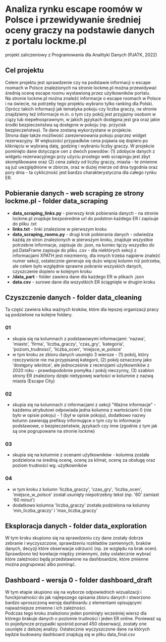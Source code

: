 # Analiza rynku escape roomów w Polsce i przewidywanie średniej oceny graczy na podstawie danych z portalu lockme.pl
projekt zaliczeniowy z Programowania dla Analityki Danych (PJATK, 2022)

## Cel projektu
Celem projektu jest sprawdzenie czy na podstawie informacji o escape roomach w Polsce znalezionych na stronie lockme.pl można przewidywać średnią ocenę escape roomu wystawioną przez użytkowników portalu.  
Na stronie lockme.pl można znaleźć informacje o escape roomach w Polsce i na świecie, na potrzeby tego projektu wybrano tylko ranking dla Polski. Oprócz takich informacji jak tematyka pokoju czy liczba graczy, na stronie znajdziemy też informacje m.in. o tym czy pokój jest przyjazny osobom w ciązy lub niepełnosprawnym, w jakich językach dostępna jest gra oraz jakie środki bezpieczeństwa są dostępne w pokoju (np. przycisk bezpieczeństwa). Te dane zostaną wykorzystane w projekcie.  
Strona daje także możliwość zarezerwowania pokoju poprzez widget rezerwacyjny. W większości przypadków cena pojawia się dopiero po kliknięciu w wybraną datę, godzinę i wybraniu liczby graczy. W projekcie pominięto dane dotyczące cen z dwóch powodów: (1) zdobycie danych z widgetu rezerwacyjnego przy użyciu prostego web scrapingu jest zbyt skomplikowane oraz (2) cena zależy od liczby graczy, miasta - te zmienne są już uwzględnione w zbiorze, oraz w dużej mierze od dnia tygodnia oraz pory dnia - ta cykliczność jest bardzo charakterystyczna dla całego rynku ER.

## Pobieranie danych - web scraping ze strony lockme.pl - folder data_scraping
- **data_scraping_links.py** - pierwszy krok pobierania danych - na stronie lockme.pl znajduje bezpośrednie url do podstron każdego ER i zapisuje do pliku .txt
- **links.txt** - linki znalezione w pierwszym kroku
- **data_scraping_rooms.py** - drugi krok pobierania danych - odwiedza każdą ze stron znalezionych w pierwszym kroku, znajduje wszystkie potrzebne informacje, zapisuje do .json, na koniec łączy wszystko do pd.DataFrame zapisuje do pliku .csv - dla niektórych sekcji z informacjami XPATH jest niezmienny, dla innych trzeba najpierw znaleźć numer sekcji, ostatecznie generuje się dużo więcej kolumn niż potrzeba, ale celem było względnie sprawne pobranie wszyskich danych, czyszczenie dopiero w kolejnym kroku
- **/data_part** - folder zawiera dane dla każdego ER w plikach .json
- **data.csv** - surowe dane dla wszystkich ER ściągnięte w drugim kroku

## Czyszczenie danych - folder data_cleaning
Ta część zawiera kilka ważnych kroków, które dla lepszej organizacji pracy są podzielone na kolejne foldery.
### 01
- skupia się na kolumnach z podstawowymi informacjami: 'nazwa', 'miasto', 'firma', 'liczba_graczy', 'czas_gry', 'kategoria', 'poziom_trudnosci', 'liczba_ocen', 'miejsce_w_polsce'
- w tym kroku ze zbioru danych usunięto 3 wiersze - (1) pokój, który rzeczywiście nie ma przypisanej kategorii, (2) pokój oznaczony jako 'dostępny wkrótce', ale jednocześnie z recenzjami użytkowników z 2020 roku - prawdopodobnie pomyłka / pokój nieczynny, (3) szablon strony ER znaleziony dzięki nietypowej wartości w kolumnie z nazwą miasta (Escape City)
### 02
- skupia się na kolumnach z informacjami z sekcji "Ważne informacje" - każdemu atrybutowi odpowiada jedna kolumna z wartościami 0 (nie było w opisie pokoju) - 1 (był w opisie pokoju), dodatkowo nazwy kolumn zawierają prefiksy informujące o tym czy to informacje podstawowe, o bezpieczeństwie, językach czy inne (zgodnie z tym jak są one pogrupowane na stronie lockme)
### 03
- skupia się na kolumnie z ocenami użytkowników - kolumna została podzielona na średnią ocenę, ocenę za klimat, ocenę za obsługę oraz poziom trudności wg. użytkowników
### 04
- w tym kroku z kolumn 'liczba_graczy', 'czas_gry', 'liczba_ocen', 'miejsce_w_polsce' został usunięty niepotrzebny tekst (np. '60' zamiast '60 minut')
- dodatkowo kolumna 'liczba_graczy' została podzielona na kolumny 'min_liczba_graczy' i 'max_liczba_graczy'

## Eksploracja danych - folder data_exploration
W tym kroku skupiono się na sprawdzeniu czy dane zostały dobrze zebranie i wyczyszczone, sprawdzeniu rozkładów zamiennych, braków danych, decyzji które obserwacje odrzucić (np. ze względu na brak ocen). Sprawdzono też korelacje między zmiennymi, żeby ostatecznie wybrać które zależności będą przedstawione na dashboardzie, które zmienne można pogrupować albo pominąć.

## Dashboard - wersja 0 - folder dashboard_draft
W tym etapie skupiono się na wyborze odpowiednich wizualizacji i funckjonalności do jak najlepszego opisania zbioru danych i stworzono bardzo uproszczoną wersję dashboardu z elementami opisującymi najważniejsze zmienne i ich zależności.  
Podczas tego kroku znaleziono jeden pominięty wcześniej wiersz dla którego brakuje danych o poziomie trudności i jeden ER online. Ponieważ są to pojedyncze przypadki spośród ponad 450 obserwacji, zostały one usunięte z dalszej analizy.
Ostatecznie wyczyszczone dane na których będzie budowany dashboard znajdują się w pliku data_final.csv
